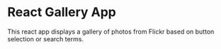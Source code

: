 # React Gallery App

This react app displays a gallery of photos from Flickr based on button selection or search terms.


